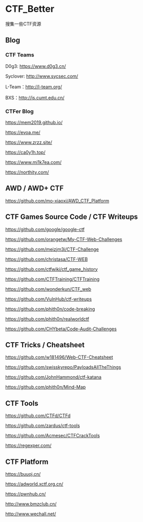 # CTF_Better
搜集一些CTF资源

## Blog

### CTF Teams

D0g3: https://www.d0g3.cn/

Syclover: http://www.sycsec.com/

L-Team：http://l-team.org/

BXS：http://is.cumt.edu.cn/

### CTFer Blog

https://mem2019.github.io/

https://evoa.me/

https://www.zrzz.site/

https://ca0y1h.top/

https://www.mi1k7ea.com/

https://northity.com/

## AWD / AWD+ CTF

https://github.com/mo-xiaoxi/AWD_CTF_Platform


## CTF Games Source Code / CTF Writeups

https://github.com/google/google-ctf

https://github.com/orangetw/My-CTF-Web-Challenges

https://github.com/meizjm3i/CTF-Challenge

https://github.com/christasa/CTF-WEB

https://github.com/ctfwiki/ctf_game_history

https://github.com/CTFTraining/CTFTraining

https://github.com/wonderkun/CTF_web

https://github.com/VulnHub/ctf-writeups

https://github.com/phith0n/code-breaking

https://github.com/phith0n/realworldctf

https://github.com/CHYbeta/Code-Audit-Challenges



## CTF Tricks / Cheatsheet

https://github.com/w181496/Web-CTF-Cheatsheet

https://github.com/swisskyrepo/PayloadsAllTheThings

https://github.com/JohnHammond/ctf-katana

https://github.com/phith0n/Mind-Map



## CTF Tools

https://github.com/CTFd/CTFd

https://github.com/zardus/ctf-tools

https://github.com/Acmesec/CTFCrackTools

https://regexper.com/

## CTF Platform

https://buuoj.cn/

https://adworld.xctf.org.cn/

https://pwnhub.cn/

http://www.bmzclub.cn/

http://www.wechall.net/






